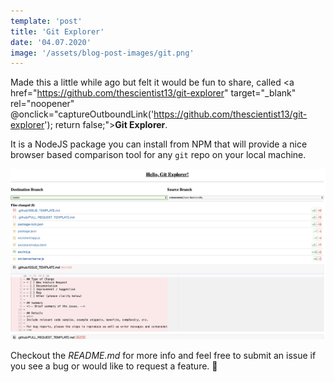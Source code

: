 ```yaml
---
template: 'post'
title: 'Git Explorer'
date: '04.07.2020'
image: '/assets/blog-post-images/git.png'
---
```


Made this a little while ago but felt it would be fun to share, called <a href="https://github.com/thescientist13/git-explorer" target="_blank" rel="noopener" @onclick="captureOutboundLink('https://github.com/thescientist13/git-explorer'); return false;"><b>Git Explorer</b>.</a>

It is a NodeJS package you can install from NPM that will provide a nice browser based comparison tool for any `git` repo on your local machine.

![Project Screenshot](https://raw.githubusercontent.com/thescientist13/git-explorer/master/git-explorer.png)

Checkout the _README.md_ for more info and feel free to submit an issue if you see a bug or would like to request a feature. 👋
